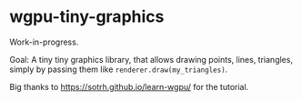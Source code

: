 # wgpu-tiny-graphics

Work-in-progress.

Goal: A tiny tiny graphics library,
that allows drawing points, lines, triangles,
simply by passing them like `renderer.draw(my_triangles)`.

Big thanks to <https://sotrh.github.io/learn-wgpu/> for the tutorial.
